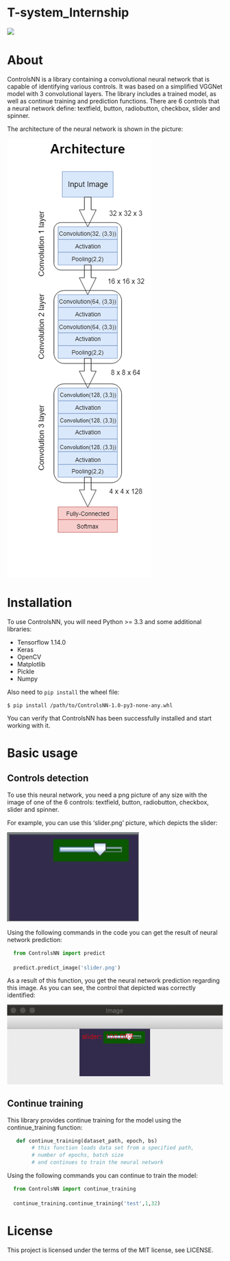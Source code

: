 # T-system_Internship

![](https://img.shields.io/github/license/pandao/editor.md.svg) 
# About
ControlsNN is a library containing a convolutional neural network that is capable of identifying various controls. It was based on a simplified VGGNet model with 3 convolutional layers. The library includes a trained model, as well as continue training and prediction functions. There are 6 controls that a neural network define: textfield, button, radiobutton, checkbox, slider and spinner.

The architecture of the neural network is shown in the picture:

![Architecture](https://github.com//AnneVR/T-systems_Internship/raw/master/Architecture.png)
# Installation
To use ControlsNN, you will need Python >= 3.3 and some additional libraries:
- Tensorflow 1.14.0
- Keras
- OpenCV
- Matplotlib
- Pickle
- Numpy 
 
Also need to `pip install` the wheel file:
```
$ pip install /path/to/ControlsNN-1.0-py3-none-any.whl
```
You can verify that ControlsNN has been successfully installed and start working with it.
 
# Basic usage
## Controls detection
To use this neural network, you need a png picture of any size with the image of one of the 6 controls: textfield, button, radiobutton, checkbox, slider and spinner.
 
For example, you can use this ‘slider.png’ picture, which depicts the slider:

![slider](https://github.com//AnneVR/T-systems_Internship/raw/master/slider.png)

Using the following commands in the code you can get the result of neural network prediction:
```python
  from ControlsNN import predict
  
  predict.predict_image('slider.png')
 ```
As a result of this function, you get the neural network prediction regarding this image. As you can see, the control that depicted was correctly identified:

![result](https://github.com//AnneVR/T-systems_Internship/raw/master/result.png)
 
## Continue training

This library provides continue training for the model using the continue_training function:
```python
   def continue_training(dataset_path, epoch, bs)
        # this function loads data set from a specified path,
        # number of epochs, batch size
        # and continues to train the neural network
 ``` 
Using the following commands you can continue to train the model:
```python
  from ControlsNN import continue_training
  
  continue_training.continue_training('test',1,32)
 ```  
# License
This project is licensed under the terms of the MIT license, see LICENSE.

